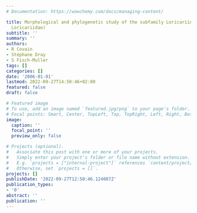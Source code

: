 ```yaml
---
# Documentation: https://wowchemy.com/docs/managing-content/

title: Morphological and phylogenetic study of the subfamily Loricariinae (Siluriformes,
  Loricariidae)
subtitle: ''
summary: ''
authors:
- R Covain
- Stéphane Dray
- S Fisch-Muller
tags: []
categories: []
date: '2006-01-01'
lastmod: 2022-09-27T14:50:46+02:00
featured: false
draft: false

# Featured image
# To use, add an image named `featured.jpg/png` to your page's folder.
# Focal points: Smart, Center, TopLeft, Top, TopRight, Left, Right, BottomLeft, Bottom, BottomRight.
image:
  caption: ''
  focal_point: ''
  preview_only: false

# Projects (optional).
#   Associate this post with one or more of your projects.
#   Simply enter your project's folder or file name without extension.
#   E.g. `projects = ["internal-project"]` references `content/project/deep-learning/index.md`.
#   Otherwise, set `projects = []`.
projects: []
publishDate: '2022-09-27T12:50:46.124087Z'
publication_types:
- '0'
abstract: ''
publication: ''
---
```

